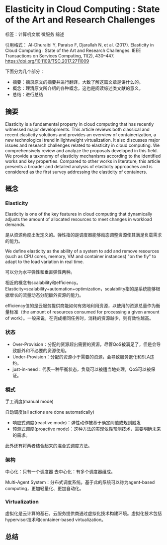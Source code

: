 # Elasticity in Cloud Computing : State of the Art and Research Challenges

标签：计算机文献 微服务 综述

引用格式：
Al-Dhuraibi Y, Paraiso F, Djarallah N, et al. (2017). Elasticity in Cloud Computing : State of the Art and Research Challenges. IEEE Transactions on Services Computing, 11(2), 430–447. https://doi.org/10.1109/TSC.2017.2711009

下面分为几个部分：
* 摘要：摘录原文的摘要并进行翻译，大致了解这篇文章是讲什么的。
* 概念：理清原文所介绍的各种概念，这也是阅读综述类文献的意义。
* 总结：进行总结

## 摘要

Elasticity is a fundamental property in cloud computing that has recently witnessed major developments. This article reviews both classical and recent elasticity solutions and provides an overview of containerization, a new technological trend in lightweight virtualization. It also discusses major issues and research challenges related to elasticity in cloud computing. We comprehensively review and analyze the proposals developed in this field. We provide a taxonomy of elasticity mechanisms according to the identified works and key properties. Compared to other works in literature, this article presents a broader and detailed analysis of elasticity approaches and is considered as the first survey addressing the elasticity of containers.

## 概念

### Elasticity

Elasticity is one of the key features in cloud computing that dynamically adjusts the amount of allocated resources to meet changes in workload demands.

是从资源角度出发定义的。弹性指的是调度器能够动态调整资源使其满足负载需求的能力。

We define elasticity as the ability of a system to add and remove resources (such as CPU cores, memory, VM and container instances) "on the fly" to adapt to the load variation in real time.

可以分为水平弹性和垂直弹性两种。

相近的概念有scalability和efficiency。Elasticity=scalability+automation+optimization，scalability指的是系统能够根据增长的流量动态分配额外资源的能力。

efficiency值的是云服务提供商能如何有效地利用资源，以使用的资源总量作为衡量标准（the amount of resources consumed for processing a given amount of work）。一般来说，在完成相同任务时，消耗的资源越少，则有效性越高。

### 状态

* Over-Provision：分配的资源超出需要的资源，尽管QoS被满足了，但是会导致额外和不必要的资源使用。
* Under-Provision：分配的资源小于需要的资源，会导致服务退化和SLA违约。
* just-in-need：代表一种平衡状态，负载可以被适当地处理，QoS可以被保证。

### 模式

手工调度(manual mode)

自动调度(all actions are done automatically)

* 响应式调度(reactive mode)：弹性动作被基于确定阈值或规则触发
* 预测式调度(proactive mode)：这种方法的实现依靠预测技术，需要明确未来的需求。

此外还有将两者结合起来的混合式调度方法。

### 架构

中心化：只有一个调度器
去中心化：有多个调度器组成。

Multi-Agent System：分布式调度系统。基于此的系统可以称为agent-based computing，更加轻量化、更加自动化。

### Virtualization

虚拟化是云计算的基石，云服务提供商通过虚拟化技术构建环境。虚拟化技术包括hypervisor技术和container-based virtualization。

### 

## 总结
